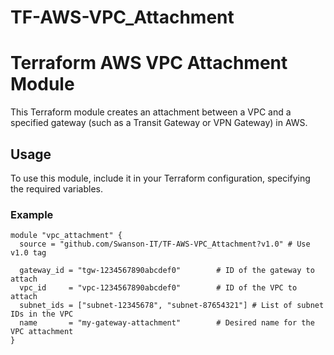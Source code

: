 # TF-AWS-VPC_Attachment

# Terraform AWS VPC Attachment Module

This Terraform module creates an attachment between a VPC and a specified gateway (such as a Transit Gateway or VPN Gateway) in AWS.

## Usage

To use this module, include it in your Terraform configuration, specifying the required variables.

### Example

```hcl
module "vpc_attachment" {
  source = "github.com/Swanson-IT/TF-AWS-VPC_Attachment?v1.0" # Use v1.0 tag

  gateway_id = "tgw-1234567890abcdef0"        # ID of the gateway to attach
  vpc_id     = "vpc-1234567890abcdef0"        # ID of the VPC to attach
  subnet_ids = ["subnet-12345678", "subnet-87654321"] # List of subnet IDs in the VPC
  name       = "my-gateway-attachment"        # Desired name for the VPC attachment
}